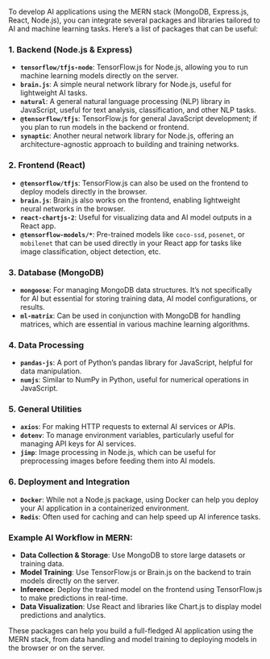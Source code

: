 To develop AI applications using the MERN stack (MongoDB, Express.js, React, Node.js), you can integrate several packages and libraries tailored to AI and machine learning tasks. Here’s a list of packages that can be useful:

### 1. **Backend (Node.js & Express)**
   - **`tensorflow/tfjs-node`**: TensorFlow.js for Node.js, allowing you to run machine learning models directly on the server.
   - **`brain.js`**: A simple neural network library for Node.js, useful for lightweight AI tasks.
   - **`natural`**: A general natural language processing (NLP) library in JavaScript, useful for text analysis, classification, and other NLP tasks.
   - **`@tensorflow/tfjs`**: TensorFlow.js for general JavaScript development; if you plan to run models in the backend or frontend.
   - **`synaptic`**: Another neural network library for Node.js, offering an architecture-agnostic approach to building and training networks.

### 2. **Frontend (React)**
   - **`@tensorflow/tfjs`**: TensorFlow.js can also be used on the frontend to deploy models directly in the browser.
   - **`brain.js`**: Brain.js also works on the frontend, enabling lightweight neural networks in the browser.
   - **`react-chartjs-2`**: Useful for visualizing data and AI model outputs in a React app.
   - **`@tensorflow-models/*`**: Pre-trained models like `coco-ssd`, `posenet`, or `mobilenet` that can be used directly in your React app for tasks like image classification, object detection, etc.

### 3. **Database (MongoDB)**
   - **`mongoose`**: For managing MongoDB data structures. It’s not specifically for AI but essential for storing training data, AI model configurations, or results.
   - **`ml-matrix`**: Can be used in conjunction with MongoDB for handling matrices, which are essential in various machine learning algorithms.
  
### 4. **Data Processing**
   - **`pandas-js`**: A port of Python’s pandas library for JavaScript, helpful for data manipulation.
   - **`numjs`**: Similar to NumPy in Python, useful for numerical operations in JavaScript.

### 5. **General Utilities**
   - **`axios`**: For making HTTP requests to external AI services or APIs.
   - **`dotenv`**: To manage environment variables, particularly useful for managing API keys for AI services.
   - **`jimp`**: Image processing in Node.js, which can be useful for preprocessing images before feeding them into AI models.

### 6. **Deployment and Integration**
   - **`Docker`**: While not a Node.js package, using Docker can help you deploy your AI application in a containerized environment.
   - **`Redis`**: Often used for caching and can help speed up AI inference tasks.

### Example AI Workflow in MERN:
- **Data Collection & Storage**: Use MongoDB to store large datasets or training data.
- **Model Training**: Use TensorFlow.js or Brain.js on the backend to train models directly on the server.
- **Inference**: Deploy the trained model on the frontend using TensorFlow.js to make predictions in real-time.
- **Data Visualization**: Use React and libraries like Chart.js to display model predictions and analytics.

These packages can help you build a full-fledged AI application using the MERN stack, from data handling and model training to deploying models in the browser or on the server.